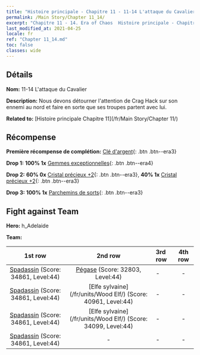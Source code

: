 ```yaml
---
title: "Histoire principale - Chapitre 11 - 11-14 L'attaque du Cavalier"
permalink: /Main Story/Chapter 11_14/
excerpt: "Chapitre 11 - 14. Era of Chaos  Histoire principale - Chapitre 11_14. 11-14 L'attaque du Cavalier"
last_modified_at: 2021-04-25
locale: fr
ref: "Chapter 11_14.md"
toc: false
classes: wide
---
```


## Détails

 **Nom:** 11-14 L'attaque du Cavalier

 **Description:** Nous devons détourner l'attention de Crag Hack sur son ennemi au nord et faire en sorte que ses troupes partent avec lui.

 **Related to:** [Histoire principale Chapitre 11](/fr/Main Story/Chapter 11/)

## Récompense

 **Première récompense de complétion:** [Clé d'argent](/ItemsFR/con_693/){: .btn .btn--era3}

 **Drop 1:** **100% 1x** [Gemmes exceptionnelles](/ItemsFR/mat_37/){: .btn .btn--era4}

 **Drop 2:** **60% 0x** [Cristal précieux +2](/ItemsFR/mat_31/){: .btn .btn--era3}, **40% 1x** [Cristal précieux +2](/ItemsFR/mat_31/){: .btn .btn--era3}

 **Drop 3:** **100% 1x** [Parchemins de sorts](/ItemsFR/con_694/){: .btn .btn--era3}


## Fight against Team
 **Hero:** h_Adelaide

 **Team:**


  | 1st row | 2nd row | 3rd row | 4th row |
  |:----:|:----:|:----|:----:|
  | [Spadassin](/fr/units/Swordsman/) (Score: 34861, Level:44)  | [Pégase](/fr/units/Pegasus/) (Score: 32803, Level:44)  | - | - |
  | [Spadassin](/fr/units/Swordsman/) (Score: 34861, Level:44)  | [Elfe sylvaine](/fr/units/Wood Elf/) (Score: 40961, Level:44)  | - | - |
  | [Spadassin](/fr/units/Swordsman/) (Score: 34861, Level:44)  | [Elfe sylvaine](/fr/units/Wood Elf/) (Score: 34099, Level:44)  | - | - |
  | [Spadassin](/fr/units/Swordsman/) (Score: 34861, Level:44)  | - | - | - |


